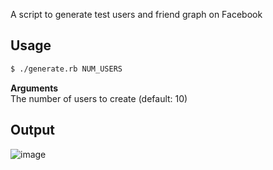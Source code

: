 A script to generate test users and friend graph on Facebook

## Usage 
```bash
$ ./generate.rb NUM_USERS
```

**Arguments**  
The number of users to create (default: 10)

## Output
![image](https://rpl.cat/uploads/Ko460oU98z-YeuE5Qq_CnAA5Q9izV-MqR5wmaKkCZXg/public.png)
